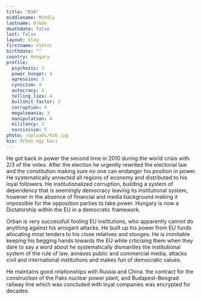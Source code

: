 ```yaml
---
title: "016"
middlename: Mihály
lastname: Orbán
deathdate: false
lost: false
layout: blog
firstname: Viktor
birthdate: ""
country: Hungary
profile:
  psychosis: 3
  power_hunger: 4
  agression: 3
  cynicism: 4
  autocracy: 4
  telling_lies: 4
  bullshit_factor: 3
  corruption: 4
  megalomania: 3
  manipulation: 4
  militancy: 3
  narcissism: 5
photo: /uploads/016.jpg
bio: Orbán egy baci
---
```

He got back in power the second time in 2010 during the world crisis with 2/3 of the votes. After the election he urgently rewrited the electorial law and the constitution making sure no one can endanger his position in power. He systematically annected all regions of economy and distributed to his loyal followers. He institutionalized corruption, building a system of dependency that is seemingly democracy leaving its institutional system, however in the absence of financial and media background making it impossible for the opposition parties to take power. Hungary is now a Dictatorship within the EU in a democratic framework. 

Orban is very successfull fooling EU institutions, who apparently cannot do anything against his arrogant attacks. He built up his power from EU funds allocating most tenders to his close relatives and stooges. He is inimitable keeping his begging hands towards the EU while crticising them when they dare to say a word about he systematically dismantles the institutional system of the rule of law, annexes public and commercial media, attacks civil and international institutions and makes fun of democratic values.

He maintains good relationships with Russia and China. the contract for the construction of the Paks nuclear power plant, and Budapest-Beograd railway line which was concluded with loyal companies was encrypted for decades.